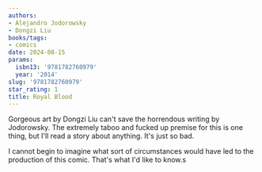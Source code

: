 ```yaml
---
authors:
- Alejandro Jodorowsky
- Dongzi Liu
books/tags:
- comics
date: 2024-08-15
params:
  isbn13: '9781782760979'
  year: '2014'
slug: '9781782760979'
star_rating: 1
title: Royal Blood
---
```


Gorgeous art by Dongzi Liu can't save the horrendous writing by Jodorowsky. The extremely taboo and fucked up premise for this is one thing, but I'll read a story about anything. It's just so bad.

I cannot begin to imagine what sort of circumstances would have led to the production of this comic. That's what I'd like to know.s

<!--more-->